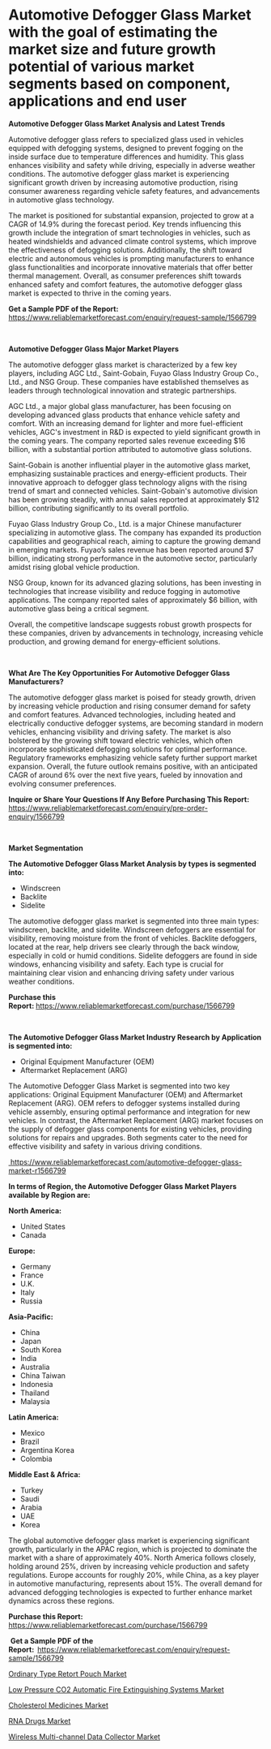 <p><h1>Automotive Defogger Glass Market with the goal of estimating the market size and future growth potential of various market segments based on component, applications and end user</h1></p><p><strong>Automotive Defogger Glass Market Analysis and Latest Trends</strong></p>
<p><p>Automotive defogger glass refers to specialized glass used in vehicles equipped with defogging systems, designed to prevent fogging on the inside surface due to temperature differences and humidity. This glass enhances visibility and safety while driving, especially in adverse weather conditions. The automotive defogger glass market is experiencing significant growth driven by increasing automotive production, rising consumer awareness regarding vehicle safety features, and advancements in automotive glass technology.</p><p>The market is positioned for substantial expansion, projected to grow at a CAGR of 14.9% during the forecast period. Key trends influencing this growth include the integration of smart technologies in vehicles, such as heated windshields and advanced climate control systems, which improve the effectiveness of defogging solutions. Additionally, the shift toward electric and autonomous vehicles is prompting manufacturers to enhance glass functionalities and incorporate innovative materials that offer better thermal management. Overall, as consumer preferences shift towards enhanced safety and comfort features, the automotive defogger glass market is expected to thrive in the coming years.</p></p>
<p><strong>Get a Sample PDF of the Report:&nbsp;</strong> <a href="https://www.reliablemarketforecast.com/enquiry/request-sample/1566799?utm_campaign=1082&utm_medium=2&utm_source=Github&utm_content=ia&utm_term=07122024&utm_id=automotive-defogger-glass">https://www.reliablemarketforecast.com/enquiry/request-sample/1566799</a></p>
<p>&nbsp;</p>
<p><strong>Automotive Defogger Glass Major Market Players</strong></p>
<p><p>The automotive defogger glass market is characterized by a few key players, including AGC Ltd., Saint-Gobain, Fuyao Glass Industry Group Co., Ltd., and NSG Group. These companies have established themselves as leaders through technological innovation and strategic partnerships.</p><p>AGC Ltd., a major global glass manufacturer, has been focusing on developing advanced glass products that enhance vehicle safety and comfort. With an increasing demand for lighter and more fuel-efficient vehicles, AGC's investment in R&D is expected to yield significant growth in the coming years. The company reported sales revenue exceeding $16 billion, with a substantial portion attributed to automotive glass solutions.</p><p>Saint-Gobain is another influential player in the automotive glass market, emphasizing sustainable practices and energy-efficient products. Their innovative approach to defogger glass technology aligns with the rising trend of smart and connected vehicles. Saint-Gobain's automotive division has been growing steadily, with annual sales reported at approximately $12 billion, contributing significantly to its overall portfolio.</p><p>Fuyao Glass Industry Group Co., Ltd. is a major Chinese manufacturer specializing in automotive glass. The company has expanded its production capabilities and geographical reach, aiming to capture the growing demand in emerging markets. Fuyao’s sales revenue has been reported around $7 billion, indicating strong performance in the automotive sector, particularly amidst rising global vehicle production.</p><p>NSG Group, known for its advanced glazing solutions, has been investing in technologies that increase visibility and reduce fogging in automotive applications. The company reported sales of approximately $6 billion, with automotive glass being a critical segment.</p><p>Overall, the competitive landscape suggests robust growth prospects for these companies, driven by advancements in technology, increasing vehicle production, and growing demand for energy-efficient solutions.</p></p>
<p>&nbsp;</p>
<p><strong>What Are The Key Opportunities For Automotive Defogger Glass Manufacturers?</strong></p>
<p><p>The automotive defogger glass market is poised for steady growth, driven by increasing vehicle production and rising consumer demand for safety and comfort features. Advanced technologies, including heated and electrically conductive defogger systems, are becoming standard in modern vehicles, enhancing visibility and driving safety. The market is also bolstered by the growing shift toward electric vehicles, which often incorporate sophisticated defogging solutions for optimal performance. Regulatory frameworks emphasizing vehicle safety further support market expansion. Overall, the future outlook remains positive, with an anticipated CAGR of around 6% over the next five years, fueled by innovation and evolving consumer preferences.</p></p>
<p><strong>Inquire or Share Your Questions If Any Before Purchasing This Report:</strong> <a href="https://www.reliablemarketforecast.com/enquiry/pre-order-enquiry/1566799?utm_campaign=1082&utm_medium=2&utm_source=Github&utm_content=ia&utm_term=07122024&utm_id=automotive-defogger-glass">https://www.reliablemarketforecast.com/enquiry/pre-order-enquiry/1566799</a></p>
<p>&nbsp;</p>
<p><strong>Market Segmentation</strong></p>
<p><strong>The Automotive Defogger Glass Market Analysis by types is segmented into:</strong></p>
<p><ul><li>Windscreen</li><li>Backlite</li><li>Sidelite</li></ul></p>
<p><p>The automotive defogger glass market is segmented into three main types: windscreen, backlite, and sidelite. Windscreen defoggers are essential for visibility, removing moisture from the front of vehicles. Backlite defoggers, located at the rear, help drivers see clearly through the back window, especially in cold or humid conditions. Sidelite defoggers are found in side windows, enhancing visibility and safety. Each type is crucial for maintaining clear vision and enhancing driving safety under various weather conditions.</p></p>
<p><strong>Purchase this Report:&nbsp;</strong><a href="https://www.reliablemarketforecast.com/purchase/1566799?utm_campaign=1082&utm_medium=2&utm_source=Github&utm_content=ia&utm_term=07122024&utm_id=automotive-defogger-glass">https://www.reliablemarketforecast.com/purchase/1566799</a></p>
<p>&nbsp;</p>
<p><strong>The Automotive Defogger Glass Market Industry Research by Application is segmented into:</strong></p>
<p><ul><li>Original Equipment Manufacturer (OEM)</li><li>Aftermarket Replacement (ARG)</li></ul></p>
<p><p>The Automotive Defogger Glass Market is segmented into two key applications: Original Equipment Manufacturer (OEM) and Aftermarket Replacement (ARG). OEM refers to defogger systems installed during vehicle assembly, ensuring optimal performance and integration for new vehicles. In contrast, the Aftermarket Replacement (ARG) market focuses on the supply of defogger glass components for existing vehicles, providing solutions for repairs and upgrades. Both segments cater to the need for effective visibility and safety in various driving conditions.</p></p>
<p><a href="https://www.reliablemarketforecast.com/automotive-defogger-glass-market-r1566799?utm_campaign=1082&utm_medium=2&utm_source=Github&utm_content=ia&utm_term=07122024&utm_id=automotive-defogger-glass">&nbsp;https://www.reliablemarketforecast.com/automotive-defogger-glass-market-r1566799</a></p>
<p><strong>In terms of Region, the Automotive Defogger Glass Market Players available by Region are:</strong></p>
<p>
    <p> <strong> North America: </strong>
        <ul>
            <li>United States</li>
            <li>Canada</li>
        </ul>
        </p> 
    <p> <strong> Europe: </strong>
        <ul>
            <li>Germany</li>
            <li>France</li>
            <li>U.K.</li>
            <li>Italy</li>
            <li>Russia</li>
        </ul>
        </p> 
    <p> <strong> Asia-Pacific: </strong>
        <ul>
            <li>China</li>
            <li>Japan</li>
            <li>South Korea</li>
            <li>India</li>
            <li>Australia</li>
            <li>China Taiwan</li>
            <li>Indonesia</li>
            <li>Thailand</li>
            <li>Malaysia</li>
        </ul>
        </p> 
    <p> <strong> Latin America: </strong>
        <ul>
            <li>Mexico</li>
            <li>Brazil</li>
            <li>Argentina Korea</li>
            <li>Colombia</li>
        </ul>
        </p> 
    <p> <strong> Middle East & Africa: </strong>
        <ul>
            <li>Turkey</li>
            <li>Saudi</li>
            <li>Arabia</li>
            <li>UAE</li>
            <li>Korea</li>
        </ul>
    </p>
    </p>
<p><p>The global automotive defogger glass market is experiencing significant growth, particularly in the APAC region, which is projected to dominate the market with a share of approximately 40%. North America follows closely, holding around 25%, driven by increasing vehicle production and safety regulations. Europe accounts for roughly 20%, while China, as a key player in automotive manufacturing, represents about 15%. The overall demand for advanced defogging technologies is expected to further enhance market dynamics across these regions.</p></p>
<p><strong>Purchase this Report: </strong><a href="https://www.reliablemarketforecast.com/purchase/1566799?utm_campaign=1082&utm_medium=2&utm_source=Github&utm_content=ia&utm_term=07122024&utm_id=automotive-defogger-glass">https://www.reliablemarketforecast.com/purchase/1566799</a></p>
<p>&nbsp;<strong>Get a Sample PDF of the Report:&nbsp;&nbsp;</strong><a href="https://www.reliablemarketforecast.com/enquiry/request-sample/1566799?utm_campaign=1082&utm_medium=2&utm_source=Github&utm_content=ia&utm_term=07122024&utm_id=automotive-defogger-glass">https://www.reliablemarketforecast.com/enquiry/request-sample/1566799</a></p>
<p><strong></strong></p>
<p><p><a href="https://github.com/NorbertYates/Market-Research-Report-List-7/blob/main/ordinary-type-retort-pouch-market.md?utm_campaign=1082&utm_medium=2&utm_source=Github&utm_content=ia&utm_term=07122024&utm_id=automotive-defogger-glass">Ordinary Type Retort Pouch Market</a></p><p><a href="https://issuu.com/reportprime-2/docs/low-pressure-co2-automatic-fire-extinguishing-syst?utm_campaign=1082&utm_medium=2&utm_source=Github&utm_content=ia&utm_term=07122024&utm_id=automotive-defogger-glass">Low Pressure CO2 Automatic Fire Extinguishing Systems Market</a></p><p><a href="https://www.linkedin.com/pulse/cholesterol-medicines-market-analysis-historical-data-future-u0h2c?utm_campaign=1082&utm_medium=2&utm_source=Github&utm_content=ia&utm_term=07122024&utm_id=automotive-defogger-glass">Cholesterol Medicines Market</a></p><p><a href="https://www.linkedin.com/pulse/expanding-global-rna-drugs-market-future-growth-projections-78-nmsjc?utm_campaign=1082&utm_medium=2&utm_source=Github&utm_content=ia&utm_term=07122024&utm_id=automotive-defogger-glass">RNA Drugs Market</a></p><p><a href="https://issuu.com/reportprime-2/docs/wireless-multi-channel-data-collector-market-size-?utm_campaign=1082&utm_medium=2&utm_source=Github&utm_content=ia&utm_term=07122024&utm_id=automotive-defogger-glass">Wireless Multi-channel Data Collector Market</a></p></p>